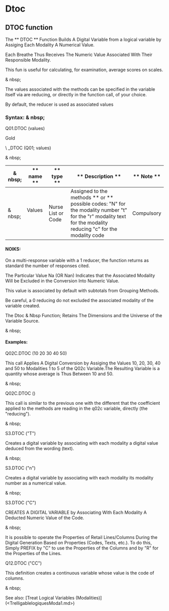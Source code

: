 # Dtoc

## DTOC function

The ** DTOC ** Function Builds A Digital Variable from a logical variable by Assiging Each Modality A Numerical Value.

Each Breathe Thus Receives The Numeric Value Associated With Their Responsible Modality.

This fun is useful for calculating, for examination, average scores on scales.

& nbsp;

The values ​​associated with the methods can be specified in the variable itself via are reducing, or directly in the function call, of your choice.

By default, the reducer is used as associated values

### Syntax: & nbsp;

Q01.DTOC (values)

Gold

\ _DTOC (Q01; values)

& nbsp;

| & nbsp; | ** name ** | ** type ** | ** Description ** | ** Note ** |
| --- | --- | --- | --- | --- |
| & nbsp; | Values ​​| Nurse List or Code | Assigned to the methods ** or ** possible codes: "N" for the modality number "t" for the "r" modality text for the modality reducing "c" for the modality code | Compulsory |

#### NOIKS:

On a multi-response variable with a 1 reducer, the function returns as standard the number of responses cited.

The Particular Value Na (OR Nan) Indicates that the Associated Modality Will be Excluded in the Conversion Into Numeric Value.

This value is associated by default with subtotals from Grouping Methods.

Be careful, a 0 reducing do not excluded the associated modality of the variable created.

The Dtoc & Nbsp Function; Retains The Dimensions and the Universe of the Variable Source.

& nbsp;

#### Examples:

Q02C.DTOC (10 20 30 40 50)

This call Applies A Digital Conversion by Assiging the Values ​​10, 20, 30, 40 and 50 to Modalities 1 to 5 of the Q02c Variable.The Resulting Variable is a quantity whose average is Thus Between 10 and 50.

& nbsp;

Q02C.DTOC ()

This call is similar to the previous one with the different that the coefficient applied to the methods are reading in the q02c variable, directly (the "reducing").

& nbsp;

S3.DTOC ("T")

Creates a digital variable by associating with each modality a digital value deduced from the wording (text).

& nbsp;

S3.DTOC ("n")

Creates a digital variable by associating with each modality its modality number as a numerical value.

& nbsp;

S3.DTOC ("C")

CREATES A DIGITAL VARIABLE by Associating With Each Modality A Deducted Numeric Value of the Code.

& nbsp;

It is possible to operate the Properties of Retail Lines/Columns During the Digital Generation Based on Properties (Codes, Texts, etc.). To do this, Simply PREFIX by "C" to use the Properties of the Columns and by "R" for the Properties of the Lines.

Q12.DTOC ("CC")

This definition creates a continuous variable whose value is the code of columns.

& nbsp;

See also: [Treat Logical Variables (Modalities)] (<TrelligablelogiquesModa1.md>)